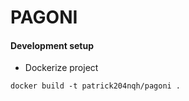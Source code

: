 # PAGONI

#### Development setup

- Dockerize project
```
docker build -t patrick204nqh/pagoni .
```